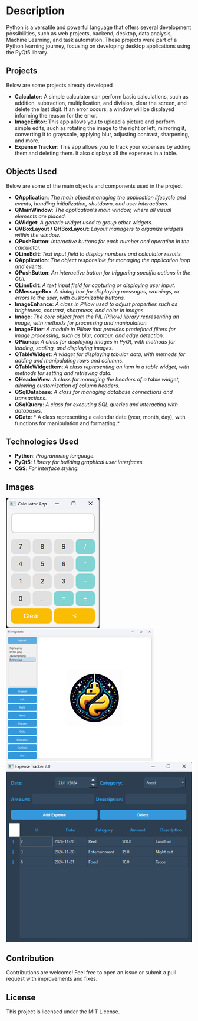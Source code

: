 # Description
Python is a versatile and powerful language that offers several development possibilities, such as web projects, backend, desktop, data analysis, Machine Learning, and task automation. These projects were part of a Python learning journey, focusing on developing desktop applications using the PyQt5 library.

## Projects
Below are some projects already developed
- **Calculator**: A simple calculator can perform basic calculations, such as addition, subtraction, multiplication, and division, clear the screen, and delete the last digit. If an error occurs, a window will be displayed informing the reason for the error.
- **ImageEditor**: This app allows you to upload a picture and perform simple edits, such as rotating the image to the right or left, mirroring it, converting it to grayscale, applying blur, adjusting contrast, sharpening, and more.
- **Expense Tracker**: This app allows you to track your expenses by adding them and deleting them. It also displays all the expenses in a table.

## Objects Used
Below are some of the main objects and components used in the project:
- **QApplication**: *The main object managing the application lifecycle and events, handling initialization, shutdown, and user   interactions.*
- **QMainWindow**: *The application's main window, where all visual elements are placed.*
- **QWidget**: *A generic widget used to group other widgets.*
- **QVBoxLayout / QHBoxLayout**: *Layout managers to organize widgets within the window.*
- **QPushButton**: *Interactive buttons for each number and operation in the calculator.*
- **QLineEdit**: *Text input field to display numbers and calculator results.*
- **QApplication**: *The object responsible for managing the application loop and events.*
- **QPushButton**: *An interactive button for triggering specific actions in the GUI.*
- **QLineEdit**: *A text input field for capturing or displaying user input.*
- **QMessageBox**: *A dialog box for displaying messages, warnings, or errors to the user, with customizable buttons.*
- **ImageEnhance**: *A class in Pillow used to adjust properties such as brightness, contrast, sharpness, and color in images.* 
- **Image**: *The core object from the PIL (Pillow) library representing an image, with methods for processing and manipulation.* 
- **ImageFilter**: *A module in Pillow that provides predefined filters for image processing, such as blur, contour, and edge detection.* 
- **QPixmap**: *A class for displaying images in PyQt, with methods for loading, scaling, and displaying images.*
- **QTableWidget**: *A widget for displaying tabular data, with methods for adding and manipulating rows and columns.*
- **QTableWidgetItem**: *A class representing an item in a table widget, with methods for setting and retrieving data.*
- **QHeaderView**: *A class for managing the headers of a table widget, allowing customization of column headers.*
- **QSqlDatabase**: *A class for managing database connections and transactions.*
- **QSqlQuery**: *A class for executing SQL queries and interacting with databases.*
- **QDate**: * A class representing a calendar date (year, month, day), with functions for manipulation and formatting.*


## Technologies Used

- **Python**: *Programming language.*
- **PyQt5**: *Library for building graphical user interfaces.*
- **QSS**: *For interface styling.*


## Images
 [![Calculator](images/calculator.png)](https://github.com/Adriano085/Desktop_projects/blob/main/Calculator/calculator.py)
 [![Image Editor](images/image_editor.png)](https://github.com/Adriano085/Desktop_projects/blob/main/ImageEditor)
 [![Expense Tracker](images/expense.png)](https://github.com/Adriano085/Desktop_projects/blob/main/ExpenseTracker)

## Contribution
Contributions are welcome! Feel free to open an issue or submit a pull request with improvements and fixes.

## License
This project is licensed under the MIT License.
